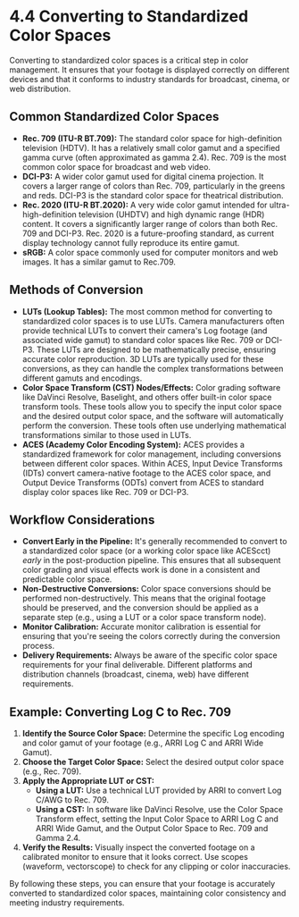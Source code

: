 # 4.4 Converting to Standardized Color Spaces

Converting to standardized color spaces is a critical step in color management. It ensures that your footage is displayed correctly on different devices and that it conforms to industry standards for broadcast, cinema, or web distribution.

## Common Standardized Color Spaces

*   **Rec. 709 (ITU-R BT.709):** The standard color space for high-definition television (HDTV). It has a relatively small color gamut and a specified gamma curve (often approximated as gamma 2.4). Rec. 709 is the most common color space for broadcast and web video.
*   **DCI-P3:** A wider color gamut used for digital cinema projection. It covers a larger range of colors than Rec. 709, particularly in the greens and reds. DCI-P3 is the standard color space for theatrical distribution.
*   **Rec. 2020 (ITU-R BT.2020):** A very wide color gamut intended for ultra-high-definition television (UHDTV) and high dynamic range (HDR) content. It covers a significantly larger range of colors than both Rec. 709 and DCI-P3. Rec. 2020 is a future-proofing standard, as current display technology cannot fully reproduce its entire gamut.
* **sRGB:** A color space commonly used for computer monitors and web images. It has a similar gamut to Rec.709.

## Methods of Conversion

*   **LUTs (Lookup Tables):** The most common method for converting to standardized color spaces is to use LUTs. Camera manufacturers often provide technical LUTs to convert their camera's Log footage (and associated wide gamut) to standard color spaces like Rec. 709 or DCI-P3. These LUTs are designed to be mathematically precise, ensuring accurate color reproduction. 3D LUTs are typically used for these conversions, as they can handle the complex transformations between different gamuts and encodings.
*   **Color Space Transform (CST) Nodes/Effects:** Color grading software like DaVinci Resolve, Baselight, and others offer built-in color space transform tools. These tools allow you to specify the input color space and the desired output color space, and the software will automatically perform the conversion. These tools often use underlying mathematical transformations similar to those used in LUTs.
* **ACES (Academy Color Encoding System):** ACES provides a standardized framework for color management, including conversions between different color spaces. Within ACES, Input Device Transforms (IDTs) convert camera-native footage to the ACES color space, and Output Device Transforms (ODTs) convert from ACES to standard display color spaces like Rec. 709 or DCI-P3.

## Workflow Considerations

*   **Convert Early in the Pipeline:** It's generally recommended to convert to a standardized color space (or a working color space like ACEScct) *early* in the post-production pipeline. This ensures that all subsequent color grading and visual effects work is done in a consistent and predictable color space.
*   **Non-Destructive Conversions:** Color space conversions should be performed non-destructively. This means that the original footage should be preserved, and the conversion should be applied as a separate step (e.g., using a LUT or a color space transform node).
* **Monitor Calibration:** Accurate monitor calibration is essential for ensuring that you're seeing the colors correctly during the conversion process.
* **Delivery Requirements:** Always be aware of the specific color space requirements for your final deliverable. Different platforms and distribution channels (broadcast, cinema, web) have different requirements.

## Example: Converting Log C to Rec. 709

1.  **Identify the Source Color Space:** Determine the specific Log encoding and color gamut of your footage (e.g., ARRI Log C and ARRI Wide Gamut).
2.  **Choose the Target Color Space:** Select the desired output color space (e.g., Rec. 709).
3.  **Apply the Appropriate LUT or CST:**
    *   **Using a LUT:** Use a technical LUT provided by ARRI to convert Log C/AWG to Rec. 709.
    *   **Using a CST:** In software like DaVinci Resolve, use the Color Space Transform effect, setting the Input Color Space to ARRI Log C and ARRI Wide Gamut, and the Output Color Space to Rec. 709 and Gamma 2.4.
4.  **Verify the Results:** Visually inspect the converted footage on a calibrated monitor to ensure that it looks correct. Use scopes (waveform, vectorscope) to check for any clipping or color inaccuracies.

By following these steps, you can ensure that your footage is accurately converted to standardized color spaces, maintaining color consistency and meeting industry requirements.
